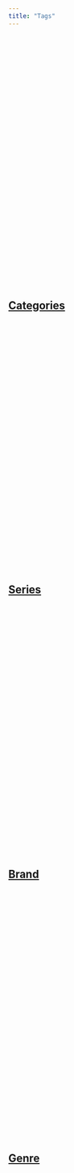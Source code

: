 ```yaml
---
title: "Tags"
---
```

<h2 class="patterns-list-taxes">
 <a href="/categories/">
  <svg class="tag-icon" aria-hidden="true" viewBox="0 0 177.16535 177.16535" focusable="false">
   <use xlink:href="#tag"></use>
   </svg>
   Categories
   </a>
</h2>

<h2 class="patterns-list-taxes">
 <a href="/series/">
  <svg class="tag-icon" aria-hidden="true" viewBox="0 0 177.16535 177.16535" focusable="false">
   <use xlink:href="#tag"></use>
   </svg>
   Series
   </a>
</h2>

<h2 class="patterns-list-taxes">
 <a href="/brand/">
  <svg class="tag-icon" aria-hidden="true" viewBox="0 0 177.16535 177.16535" focusable="false">
   <use xlink:href="#tag"></use>
   </svg>
   Brand
   </a>
</h2>

<h2 class="patterns-list-taxes">
 <a href="/genre/">
  <svg class="tag-icon" aria-hidden="true" viewBox="0 0 177.16535 177.16535" focusable="false">
   <use xlink:href="#tag"></use>
   </svg>
   Genre
   </a>
</h2>
